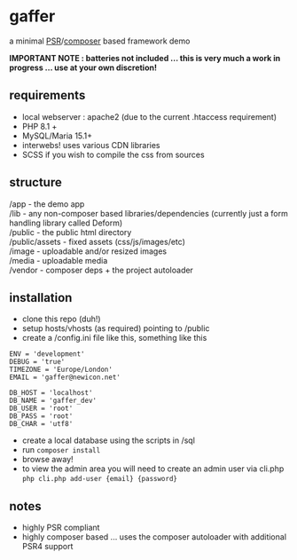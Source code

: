 # gaffer
a minimal [PSR](https://www.php-fig.org/psr/)/[composer](https://getcomposer.org/) based framework demo

__IMPORTANT NOTE : batteries not included ... this is very much a work in progress ... use at your own discretion!__

## requirements
- local webserver : apache2 (due to the current .htaccess requirement)
- PHP 8.1 +
- MySQL/Maria 15.1+
- interwebs! uses various CDN libraries
- SCSS if you wish to compile the css from sources

## structure
/app - the demo app   
/lib - any non-composer based libraries/dependencies (currently just a form handling library called Deform)   
/public - the public html directory   
/public/assets - fixed assets (css/js/images/etc)   
/image - uploadable and/or resized images   
/media - uploadable media   
/vendor - composer deps + the project autoloader   

## installation
- clone this repo (duh!)
- setup hosts/vhosts (as required) pointing to /public
- create a /config.ini file like this, something like this
```
ENV = 'development'
DEBUG = 'true'
TIMEZONE = 'Europe/London'
EMAIL = 'gaffer@newicon.net'

DB_HOST = 'localhost'
DB_NAME = 'gaffer_dev'
DB_USER = 'root'
DB_PASS = 'root'
DB_CHAR = 'utf8'
```
- create a local database using the scripts in /sql
- run ```composer install```
- browse away!
- to view the admin area you will need to create an admin user via cli.php
```php cli.php add-user {email} {password}```

## notes
- highly PSR compliant
- highly composer based ... uses the composer autoloader with additional PSR4 support